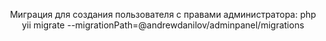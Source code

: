 <p align="center">
    Миграция для создания пользователя с правами администратора: php yii migrate --migrationPath=@andrewdanilov/adminpanel/migrations
</p>
